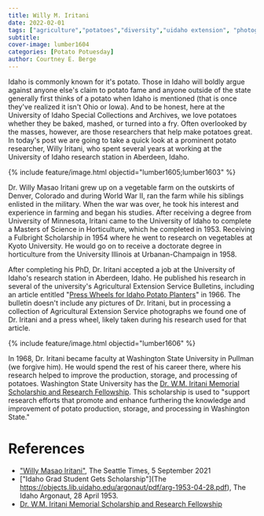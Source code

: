 ```yaml
---
title: Willy M. Iritani
date: 2022-02-01
tags: ["agriculture","potatoes","diversity","uidaho extension", "photographs"]
subtitle: 
cover-image: lumber1604
categories: [Potato Potuesday]
author: Courtney E. Berge
---
```



Idaho is commonly known for it's potato. Those in Idaho will boldly argue against anyone else's claim to potato fame and anyone outside of the state generally first thinks of a potato when Idaho is mentioned (that is once they've realized it isn't Ohio or Iowa). And to be honest, here at the University of Idaho Special Collections and Archives, we love potatoes whether they be baked, mashed, or turned into a fry. Often overlooked by the masses, however, are those researchers that help make potatoes great. In today's post we are going to take a quick look at a prominent potato researcher, Willy Iritani, who spent several years at working at the University of Idaho research station in Aberdeen, Idaho. 

{% include feature/image.html objectid="lumber1605;lumber1603" %}

Dr. Willy Masao Iritani grew up on a vegetable farm on the outskirts of Denver, Colorado and during World War II, ran the farm while his siblings enlisted in the military. When the war was over, he took his interest and experience in farming and began his studies. After receiving a degree from University of Minnesota, Iritani came to the University of Idaho to complete a Masters of Science in Horticulture, which he completed in 1953. Receiving a Fulbright Scholarship in 1954 where he went to research on vegetables at Kyoto University. He would go on to receive a doctorate degree in horticulture from the University Illinois at Urbanan-Champaign in 1958. 

After completing his PhD, Dr. Iritani accepted a job at the University of Idaho's research station in Aberdeen, Idaho. He published his research in several of the university's Agricultural Extension Service Bulletins, including an article entitled "[Press Wheels for Idaho Potato Planters](https://www.lib.uidaho.edu/digital/uiext/items/uiext27425.html)" in 1966. The bulletin doesn't include any pictures of Dr. Iritani, but in processing a collection of Agricultural Extension Service photographs we found one of Dr. Iritani and a press wheel, likely taken during his research used for that article. 

{% include feature/image.html objectid="lumber1606" %}

In 1968, Dr. Iritani became faculty at Washington State University in Pullman (we forgive him). He would spend the rest of his career there, where his research helped to improve the production, storage, and processing of potatoes. Washington State University has the [Dr. W.M. Iritani Memorial Scholarship and Research Fellowship](https://cahnrs.wsu.edu/alumni/scholarship-donor/dr-w-m-iritani-memorial-scholarship-and-research-fellowship/). This scholarship is used to "support research efforts that promote and enhance furthering the knowledge and improvement of potato production, storage, and processing in Washington State." 


# References
- ["Willy Masao Iritani"](https://obituaries.seattletimes.com/obituary/willy-iritani-1083154816), The Seattle Times, 5 September 2021
- ["Idaho Grad Student Gets Scholarship"](The https://objects.lib.uidaho.edu/argonaut/pdf/arg-1953-04-28.pdf), The Idaho Argonaut, 28 April 1953.
- [Dr. W.M. Iritani Memorial Scholarship and Research Fellowship](https://cahnrs.wsu.edu/alumni/scholarship-donor/dr-w-m-iritani-memorial-scholarship-and-research-fellowship/)
